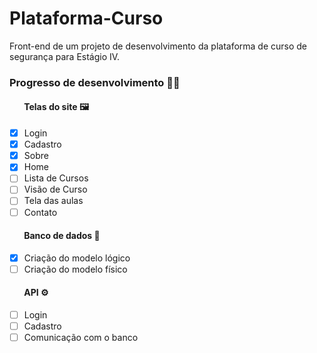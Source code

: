 # Plataforma-Curso
Front-end de um projeto de desenvolvimento da plataforma de curso de segurança para Estágio IV.

### Progresso de desenvolvimento 👩‍💻

#### &nbsp;&nbsp;&nbsp;&nbsp;&nbsp;&nbsp; Telas do site 🖼️
- [X] Login
- [X] Cadastro
- [X] Sobre
- [X] Home
- [ ] Lista de Cursos
- [ ] Visão de Curso
- [ ] Tela das aulas
- [ ] Contato

#### &nbsp;&nbsp;&nbsp;&nbsp;&nbsp;&nbsp; Banco de dados 💾

- [X] Criação do modelo lógico
- [ ] Criação do modelo físico

#### &nbsp;&nbsp;&nbsp;&nbsp;&nbsp;&nbsp; API ⚙️

- [ ] Login
- [ ] Cadastro
- [ ] Comunicação com o banco